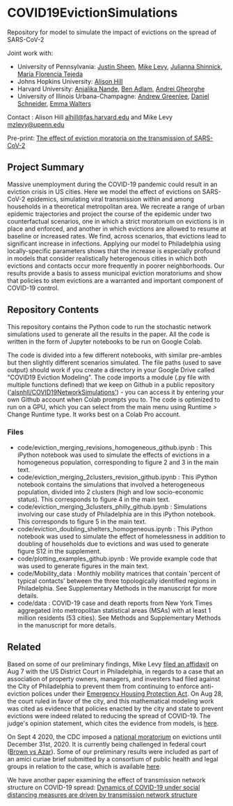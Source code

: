 # COVID19EvictionSimulations
Repository for model to simulate the impact of evictions on the spread of SARS-CoV-2

Joint work with:
* University of Pennsylvania: [Justin Sheen](https://github.com/jsheen), [Mike Levy](https://www.dbei.med.upenn.edu/bio/michael-z-levy-phd), [Julianna Shinnick](https://www.linkedin.com/in/julianna-shinnick-60a8a3134/), [Maria Florencia Tejeda](https://www.linkedin.com/in/maria-florencia-tejeda-808796192/)
* Johns Hopkins University: [Alison Hill](https://alsnhll.github.io/)
* Harvard University: [Anjalika Nande](https://github.com/anjalika-nande), [Ben Adlam](https://research.google/people/BenAdlam/), [Andrei Gheorghe](https://www.linkedin.com/in/andrei-gheorghe-b7499066/)
* University of Illinois Urbana-Champagne: [Andrew Greenlee](https://urban.illinois.edu/people/profiles/andrew-greenlee/), [Daniel Schneider](https://urban.illinois.edu/people/profiles/daniel-schneider/), [Emma Walters](https://www.linkedin.com/in/emmawalters/) 

Contact : Alison Hill <alhill@fas.harvard.edu> and Mike Levy <mzlevy@upenn.edu>

Pre-print: [The effect of eviction moratoria on the transmission of SARS-CoV-2](https://www.medrxiv.org/content/10.1101/2020.10.27.20220897v2)

## Project Summary
Massive unemployment during the COVID-19 pandemic could result in an eviction crisis in US cities. Here we model the effect of evictions on SARS-CoV-2 epidemics, simulating viral transmission within and among households in a theoretical metropolitan area. We recreate a range of urban epidemic trajectories and project the course of the epidemic under two counterfactual scenarios, one in which a strict moratorium on evictions is in place and enforced, and another in which evictions are allowed to resume at baseline or increased rates. We find, across scenarios, that evictions lead to significant increase in infections. Applying our model to Philadelphia using locally-specific parameters shows that the increase is especially profound in models that consider realistically heterogenous cities in which both evictions and contacts occur more frequently in poorer neighborhoods. Our results provide a basis to assess municipal eviction moratoriums and show that policies to stem evictions are a warranted and important component of COVID-19 control. 

## Repository Contents

This repository contains the Python code to run the stochastic network simulations used to generate all the results in the paper. All the code is written in the form of Jupyter notebooks to be run on Google Colab. 

The code is divided into a few different notebooks, with similar pre-ambles but then slightly different scenarios simulated. The file paths (used to save output) should work if you create a directory in your Google Drive called "COVID19 Eviction Modeling". The code imports a module (.py file with multiple functions defined) that we keep on Github in a public repository (['alsnhll/COVID19NetworkSimulations'](https://github.com/alsnhll/COVID19NetworkSimulations)) - you can access it by entering your own Github account when Colab prompts you to. The code is optimized to run on a GPU, which you can select from the main menu using Runtime > Change Runtime type. It works best on a Colab Pro account. 

### Files

* code/eviction_merging_revisions_homogeneous_github.ipynb : This iPython notebook was used to simulate the effects of evictions in a homogeneous population, corresponding to figure 2 and 3 in the main text.
* code/eviction_merging_2clusters_revision_github.ipynb : This iPython notebook contains the simulations that involved a heterogeneous population, divided into 2 clusters (high and low socio-economic status). This corresponds to figure 4 in the main text.
*  code/eviction_merging_3clusters_philly_github.ipynb : Simulations involving our case study of Philadelphia are in this iPython notebook. This corresponds to figure 5 in the main text.
*  code/eviction_doubling_shelters_homogeneous.ipynb : This iPython notebook was used to simulate the effect of homelessness in addition to doubling of households due to evictions and was used to generate figure S12 in the supplement. 
*  code/plotting_examples_github.ipynb : We provide example code that was used to generate figures in the main text.
*  code/Mobility_data : Monthly mobility matrices that contain 'percent of typical contacts' between the three topologically identified regions in Philadelphia. See Supplementary Methods in the manuscript for more details.
*  code/data : COVID-19 case and death reports from New York Times aggregated into metropolitan statistical areas (MSAs) with at least 1 million residents (53 cities). See Methods and Supplementary Methods in the manuscript for more details.


## Related

Based on some of our preliminary findings, Mike Levy [filed an affidavit](https://github.com/mzlevy/Philly_Covid/blob/master/28-6_Levy_Declaration.pdf) on Aug 7 with the US District Court in Philadelphia, in regards to a case that an association of property owners, managers, and investers had filed against the City of Philadelphia to prevent them from continuing to enforce anti-eviction polices under their [Emergency Housing Protection Act](https://phila.legistar.com/LegislationDetail.aspx?ID=4432723&GUID=52A61514-7062-4734-8006-C58AC90B5E25&Options=ID%7CText%7C&Search=200295). On Aug 28, the court ruled in favor of the city, and this mathematical modeling work was cited as evidence that policies enacted by the city and state to prevent evictions were indeed related to reducing the spread of COVID-19. The judge's opinion statement, which cites the evidence from models, is [here](https://github.com/mzlevy/Philly_Covid/blob/master/HAPCO%20vs%20Philly%20decision.pdf).

On Sept 4 2020, the CDC imposed a [national moratorium](https://www.federalregister.gov/documents/2020/09/04/2020-19654/temporary-halt-in-residential-evictions-to-prevent-the-further-spread-of-covid-19#:~:text=The%20Centers%20for%20Disease%20Control%20and%20Prevention%20(CDC)%2C%20located,further%20spread%20of%20COVID%2D19) on evictions until December 31st, 2020. It is currently being challenged in federal court ([Brown vs Azar](https://dockets.justia.com/docket/georgia/gandce/1:2020cv03702/280996)). Some of our preliminary results were included as part of an amici curiae brief submitted by a consortium of public health and legal groups in relation to the case, which is available [here](https://papers.ssrn.com/abstract=3708504).

We have another paper examining the effect of transmission network structure on COVID-19 spread: [Dynamics of COVID-19 under social distancing measures are driven by transmission network structure](https://www.medrxiv.org/content/10.1101/2020.06.04.20121673v1)
